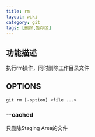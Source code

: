 ```yaml
---
title: rm
layout: wiki
category: git
tags: [删除,暂存区]
---
```


## 功能描述

执行rm操作，同时删除工作目录文件

## OPTIONS

~~~
git rm [-option] <file ...>
~~~

### --cached

只删除Staging Area的文件